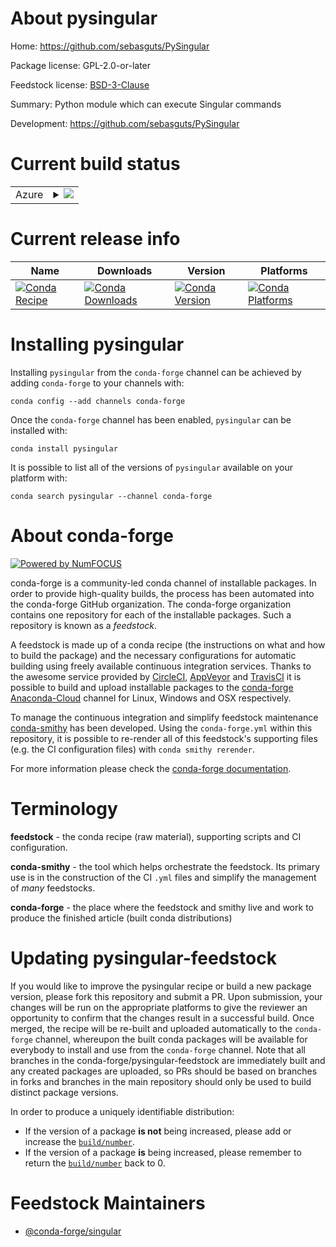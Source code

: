 About pysingular
================

Home: https://github.com/sebasguts/PySingular

Package license: GPL-2.0-or-later

Feedstock license: [BSD-3-Clause](https://github.com/conda-forge/pysingular-feedstock/blob/master/LICENSE.txt)

Summary: Python module which can execute Singular commands

Development: https://github.com/sebasguts/PySingular

Current build status
====================


<table>
    
  <tr>
    <td>Azure</td>
    <td>
      <details>
        <summary>
          <a href="https://dev.azure.com/conda-forge/feedstock-builds/_build/latest?definitionId=7361&branchName=master">
            <img src="https://dev.azure.com/conda-forge/feedstock-builds/_apis/build/status/pysingular-feedstock?branchName=master">
          </a>
        </summary>
        <table>
          <thead><tr><th>Variant</th><th>Status</th></tr></thead>
          <tbody><tr>
              <td>linux_64_c_compiler_version7cxx_compiler_version7python3.6.____73_pypy</td>
              <td>
                <a href="https://dev.azure.com/conda-forge/feedstock-builds/_build/latest?definitionId=7361&branchName=master">
                  <img src="https://dev.azure.com/conda-forge/feedstock-builds/_apis/build/status/pysingular-feedstock?branchName=master&jobName=linux&configuration=linux_64_c_compiler_version7cxx_compiler_version7python3.6.____73_pypy" alt="variant">
                </a>
              </td>
            </tr><tr>
              <td>linux_64_c_compiler_version7cxx_compiler_version7python3.6.____cpython</td>
              <td>
                <a href="https://dev.azure.com/conda-forge/feedstock-builds/_build/latest?definitionId=7361&branchName=master">
                  <img src="https://dev.azure.com/conda-forge/feedstock-builds/_apis/build/status/pysingular-feedstock?branchName=master&jobName=linux&configuration=linux_64_c_compiler_version7cxx_compiler_version7python3.6.____cpython" alt="variant">
                </a>
              </td>
            </tr><tr>
              <td>linux_64_c_compiler_version7cxx_compiler_version7python3.7.____cpython</td>
              <td>
                <a href="https://dev.azure.com/conda-forge/feedstock-builds/_build/latest?definitionId=7361&branchName=master">
                  <img src="https://dev.azure.com/conda-forge/feedstock-builds/_apis/build/status/pysingular-feedstock?branchName=master&jobName=linux&configuration=linux_64_c_compiler_version7cxx_compiler_version7python3.7.____cpython" alt="variant">
                </a>
              </td>
            </tr><tr>
              <td>linux_64_c_compiler_version7cxx_compiler_version7python3.8.____cpython</td>
              <td>
                <a href="https://dev.azure.com/conda-forge/feedstock-builds/_build/latest?definitionId=7361&branchName=master">
                  <img src="https://dev.azure.com/conda-forge/feedstock-builds/_apis/build/status/pysingular-feedstock?branchName=master&jobName=linux&configuration=linux_64_c_compiler_version7cxx_compiler_version7python3.8.____cpython" alt="variant">
                </a>
              </td>
            </tr><tr>
              <td>linux_64_c_compiler_version7cxx_compiler_version7python3.9.____cpython</td>
              <td>
                <a href="https://dev.azure.com/conda-forge/feedstock-builds/_build/latest?definitionId=7361&branchName=master">
                  <img src="https://dev.azure.com/conda-forge/feedstock-builds/_apis/build/status/pysingular-feedstock?branchName=master&jobName=linux&configuration=linux_64_c_compiler_version7cxx_compiler_version7python3.9.____cpython" alt="variant">
                </a>
              </td>
            </tr><tr>
              <td>osx_64_c_compiler_version10cxx_compiler_version10python3.6.____73_pypy</td>
              <td>
                <a href="https://dev.azure.com/conda-forge/feedstock-builds/_build/latest?definitionId=7361&branchName=master">
                  <img src="https://dev.azure.com/conda-forge/feedstock-builds/_apis/build/status/pysingular-feedstock?branchName=master&jobName=osx&configuration=osx_64_c_compiler_version10cxx_compiler_version10python3.6.____73_pypy" alt="variant">
                </a>
              </td>
            </tr><tr>
              <td>osx_64_c_compiler_version10cxx_compiler_version10python3.6.____cpython</td>
              <td>
                <a href="https://dev.azure.com/conda-forge/feedstock-builds/_build/latest?definitionId=7361&branchName=master">
                  <img src="https://dev.azure.com/conda-forge/feedstock-builds/_apis/build/status/pysingular-feedstock?branchName=master&jobName=osx&configuration=osx_64_c_compiler_version10cxx_compiler_version10python3.6.____cpython" alt="variant">
                </a>
              </td>
            </tr><tr>
              <td>osx_64_c_compiler_version10cxx_compiler_version10python3.7.____cpython</td>
              <td>
                <a href="https://dev.azure.com/conda-forge/feedstock-builds/_build/latest?definitionId=7361&branchName=master">
                  <img src="https://dev.azure.com/conda-forge/feedstock-builds/_apis/build/status/pysingular-feedstock?branchName=master&jobName=osx&configuration=osx_64_c_compiler_version10cxx_compiler_version10python3.7.____cpython" alt="variant">
                </a>
              </td>
            </tr><tr>
              <td>osx_64_c_compiler_version10cxx_compiler_version10python3.8.____cpython</td>
              <td>
                <a href="https://dev.azure.com/conda-forge/feedstock-builds/_build/latest?definitionId=7361&branchName=master">
                  <img src="https://dev.azure.com/conda-forge/feedstock-builds/_apis/build/status/pysingular-feedstock?branchName=master&jobName=osx&configuration=osx_64_c_compiler_version10cxx_compiler_version10python3.8.____cpython" alt="variant">
                </a>
              </td>
            </tr><tr>
              <td>osx_64_c_compiler_version10cxx_compiler_version10python3.9.____cpython</td>
              <td>
                <a href="https://dev.azure.com/conda-forge/feedstock-builds/_build/latest?definitionId=7361&branchName=master">
                  <img src="https://dev.azure.com/conda-forge/feedstock-builds/_apis/build/status/pysingular-feedstock?branchName=master&jobName=osx&configuration=osx_64_c_compiler_version10cxx_compiler_version10python3.9.____cpython" alt="variant">
                </a>
              </td>
            </tr>
          </tbody>
        </table>
      </details>
    </td>
  </tr>
</table>

Current release info
====================

| Name | Downloads | Version | Platforms |
| --- | --- | --- | --- |
| [![Conda Recipe](https://img.shields.io/badge/recipe-pysingular-green.svg)](https://anaconda.org/conda-forge/pysingular) | [![Conda Downloads](https://img.shields.io/conda/dn/conda-forge/pysingular.svg)](https://anaconda.org/conda-forge/pysingular) | [![Conda Version](https://img.shields.io/conda/vn/conda-forge/pysingular.svg)](https://anaconda.org/conda-forge/pysingular) | [![Conda Platforms](https://img.shields.io/conda/pn/conda-forge/pysingular.svg)](https://anaconda.org/conda-forge/pysingular) |

Installing pysingular
=====================

Installing `pysingular` from the `conda-forge` channel can be achieved by adding `conda-forge` to your channels with:

```
conda config --add channels conda-forge
```

Once the `conda-forge` channel has been enabled, `pysingular` can be installed with:

```
conda install pysingular
```

It is possible to list all of the versions of `pysingular` available on your platform with:

```
conda search pysingular --channel conda-forge
```


About conda-forge
=================

[![Powered by NumFOCUS](https://img.shields.io/badge/powered%20by-NumFOCUS-orange.svg?style=flat&colorA=E1523D&colorB=007D8A)](http://numfocus.org)

conda-forge is a community-led conda channel of installable packages.
In order to provide high-quality builds, the process has been automated into the
conda-forge GitHub organization. The conda-forge organization contains one repository
for each of the installable packages. Such a repository is known as a *feedstock*.

A feedstock is made up of a conda recipe (the instructions on what and how to build
the package) and the necessary configurations for automatic building using freely
available continuous integration services. Thanks to the awesome service provided by
[CircleCI](https://circleci.com/), [AppVeyor](https://www.appveyor.com/)
and [TravisCI](https://travis-ci.com/) it is possible to build and upload installable
packages to the [conda-forge](https://anaconda.org/conda-forge)
[Anaconda-Cloud](https://anaconda.org/) channel for Linux, Windows and OSX respectively.

To manage the continuous integration and simplify feedstock maintenance
[conda-smithy](https://github.com/conda-forge/conda-smithy) has been developed.
Using the ``conda-forge.yml`` within this repository, it is possible to re-render all of
this feedstock's supporting files (e.g. the CI configuration files) with ``conda smithy rerender``.

For more information please check the [conda-forge documentation](https://conda-forge.org/docs/).

Terminology
===========

**feedstock** - the conda recipe (raw material), supporting scripts and CI configuration.

**conda-smithy** - the tool which helps orchestrate the feedstock.
                   Its primary use is in the construction of the CI ``.yml`` files
                   and simplify the management of *many* feedstocks.

**conda-forge** - the place where the feedstock and smithy live and work to
                  produce the finished article (built conda distributions)


Updating pysingular-feedstock
=============================

If you would like to improve the pysingular recipe or build a new
package version, please fork this repository and submit a PR. Upon submission,
your changes will be run on the appropriate platforms to give the reviewer an
opportunity to confirm that the changes result in a successful build. Once
merged, the recipe will be re-built and uploaded automatically to the
`conda-forge` channel, whereupon the built conda packages will be available for
everybody to install and use from the `conda-forge` channel.
Note that all branches in the conda-forge/pysingular-feedstock are
immediately built and any created packages are uploaded, so PRs should be based
on branches in forks and branches in the main repository should only be used to
build distinct package versions.

In order to produce a uniquely identifiable distribution:
 * If the version of a package **is not** being increased, please add or increase
   the [``build/number``](https://conda.io/docs/user-guide/tasks/build-packages/define-metadata.html#build-number-and-string).
 * If the version of a package **is** being increased, please remember to return
   the [``build/number``](https://conda.io/docs/user-guide/tasks/build-packages/define-metadata.html#build-number-and-string)
   back to 0.

Feedstock Maintainers
=====================

* [@conda-forge/singular](https://github.com/conda-forge/singular/)

